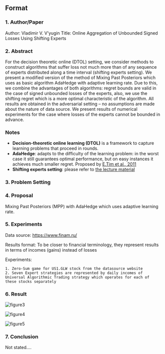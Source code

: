 ## Format

### 1. Author/Paper

Author: Vladimir V. V’yugin
Title: Online Aggregation of Unbounded Signed Losses Using Shifting Experts

### 2. Abstract

For the decision theoretic online (DTOL) setting, we consider methods to construct algorithms
that suffer loss not much more than of any sequence of experts distributed along
a time interval (shifting experts setting). We present a modified version of the method
of Mixing Past Posteriors which uses as basic algorithm AdaHedge with adaptive learning
rate. Due to this, we combine the advantages of both algorithms: regret bounds are valid
in the case of signed unbounded losses of the experts, also, we use the shifting regret which
is a more optimal characteristic of the algorithm. All results are obtained in the adversarial
setting – no assumptions are made about the nature of data source.
We present results of numerical experiments for the case where losses of the experts
cannot be bounded in advance.



### Notes

- **Decision-theoretic online learning (DTOL)** is a framework to capture learning problems that proceed
  in rounds.
- **AdaHedge**: adapts to the difficulty of the learning problem: in the worst case it still guarantees optimal performance, but on easy instances it achieves much smaller regret. Proposed by [E.Tim et al., 2011](https://arxiv.org/pdf/1110.6416.pdf)
- **Shifting experts setting**: please refer to [the lecture material](https://www.cs.huji.ac.il/~shais/Lecture5.pdf)

### 3. Problem Setting



### 4. Proposal

Mixing Past Posteriors (MPP) with AdaHedge which uses adaptive learning rate.

### 5. Experiments

Data source: https://www.finam.ru/

Results format: To be closer to financial terminology, they represent results in terms of incomes (gains) instead of losses

Experiments:

 	1. Zero-Sum game for US1.GLW stock from the datasource website
 	2. Seven Expert strategies are represented by daily incomes of Universal Algorithmic Trading strategy which operates for each of these stocks separately

### 6. Result

![figure3](https://github.com/Rowing0914/conformal_prediction/blob/master/notes/Online_Aggregation_of_Unbounded_Signed_Losses_Using/images/figure3.PNG)

![figure4](https://github.com/Rowing0914/conformal_prediction/blob/master/notes/Online_Aggregation_of_Unbounded_Signed_Losses_Using/images/figure4.PNG)

![figure5](https://github.com/Rowing0914/conformal_prediction/blob/master/notes/Online_Aggregation_of_Unbounded_Signed_Losses_Using/images/figure5.PNG)

### 7. Conclusion

Not stated....

